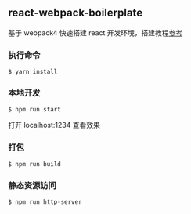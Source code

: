 ## react-webpack-boilerplate

基于 webpack4 快速搭建 react 开发环境，搭建教程[参考](https://github.com/KayneWang/blog/blob/master/webpack4-react.md)

### 执行命令

```shell
$ yarn install
```

### 本地开发

```shell
$ npm run start
```

打开 localhost:1234 查看效果

### 打包

```shell
$ npm run build
```

### 静态资源访问

```shell
$ npm run http-server
```
